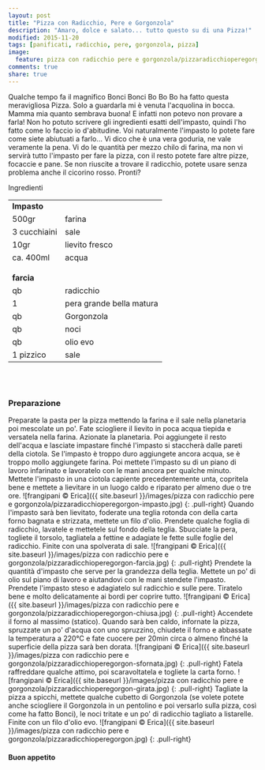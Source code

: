 ```yaml
---
layout: post
title: "Pizza con Radicchio, Pere e Gorgonzola"
description: "Amaro, dolce e salato... tutto questo su di una Pizza!"
modified: 2015-11-20
tags: [panificati, radicchio, pere, gorgonzola, pizza]
image:
  feature: pizza con radicchio pere e gorgonzola/pizzaradicchioperegorgon-header.jpg
comments: true
share: true
---
```


Qualche tempo fa il magnifico Bonci Bonci Bo Bo Bo ha fatto questa meravigliosa Pizza. Solo a guardarla mi è venuta l'acquolina in bocca. Mamma mia quanto sembrava buona! E infatti non potevo non provare a farla! Non ho potuto scrivere gli ingredienti esatti dell'impasto, quindi l'ho fatto come lo faccio io d'abitudine. Voi naturalmente l'impasto lo potete fare come siete abiutuati a farlo... Vi dico che è una vera goduria, ne vale veramente la pena. Vi do le quantità per mezzo chilo di farina, ma non vi servirà tutto l'impasto per fare la pizza, con il resto potete fare altre pizze, focaccie e pane. Se non riuscite a trovare il radicchio, potete usare senza problema anche il cicorino rosso. Pronti?


<div class="ingredients">
  <div class="ingredients-title">Ingredienti</div>
  <table>
    <tbody>
      <tr>
        <td colspan="2"><b>Impasto</b></td>
      </tr>
      <tr>
        <td>500gr</td>
        <td>farina</td>
      </tr>
      <tr>
        <td>3 cucchiaini</td>
        <td>sale</td>
      </tr>
      <tr>
        <td>10gr</td>
        <td>lievito fresco</td>
      </tr>
      <tr>
        <td>ca. 400ml</td>
        <td>acqua</td>
      </tr>
      <tr style="height: 15px;"></tr>
      <tr>          
        <td colspan="2"><b>farcia</b></td>
      </tr>
      <tr>
        <td>qb</td>
        <td>radicchio</td>
      </tr>
      <tr>
        <td>1</td>
        <td>pera grande bella matura</td>
      </tr>
      <tr>
        <td>qb</td>
        <td>Gorgonzola</td>
      </tr>
      <tr>
        <td>qb</td>
        <td>noci</td>
      </tr>
      <tr>
        <td>qb</td>
        <td>olio evo</td>
      </tr>
      <tr>
        <td>1 pizzico</td>
        <td>sale</td>
      </tr>
    </tbody>
  </table>
  <br></br>
</div>


<h3>
  <font color="grey">
    <i class="icon-cogs"></i>
  </font> Preparazione
</h3>

Preparate la pasta per la pizza mettendo la farina e il sale nella planetaria poi mescolate un po'. Fate sciogliere il lievito in poca acqua tiepida e versatela nella farina. Azionate la planetaria. Poi aggiungete il resto dell'acqua e lasciate impastare finché l'impasto si staccherà dalle pareti della ciotola. Se l'impasto è troppo duro aggiungete ancora acqua, se è troppo mollo aggiungete farina. Poi mettete l'impasto su di un piano di lavoro infarinato e lavoratelo con le mani ancora per qualche minuto. Mettete l'impasto in una ciotola capiente precedentemente unta, copritela bene e mettete a lievitare in un luogo caldo e riparato per almeno due o tre ore.
![frangipani © Erica]({{ site.baseurl }}/images/pizza con radicchio pere e gorgonzola/pizzaradicchioperegorgon-impasto.jpg)
{: .pull-right}
Quando l'impasto sarà ben lievitato, foderate una teglia rotonda con della carta forno bagnata e strizzata, mettete un filo d'olio. Prendete qualche foglia di radicchio, lavatele e mettetele sul fondo della teglia. Sbucciate la pera, togliete il torsolo, tagliatela a fettine e adagiate le fette sulle foglie del radicchio. Finite con una spolverata di sale.
![frangipani © Erica]({{ site.baseurl }}/images/pizza con radicchio pere e gorgonzola/pizzaradicchioperegorgon-farcia.jpg)
{: .pull-right}
Prendete la quantità d'impasto che serve per la grandezza della teglia. Mettete un po' di olio sul piano di lavoro e aiutandovi con le mani stendete l'impasto. Prendete l'impasto steso e adagiatelo sul radicchio e sulle pere. Tiratelo bene e molto delicatamente ai bordi per coprire tutto.
![frangipani © Erica]({{ site.baseurl }}/images/pizza con radicchio pere e gorgonzola/pizzaradicchioperegorgon-chiusa.jpg)
{: .pull-right}
Accendete il forno al massimo (statico). Quando sarà ben caldo, infornate la pizza, spruzzate un po' d'acqua con uno spruzzino, chiudete il forno e abbassate la temperatura a 220°C e fate cuocere per 20min circa o almeno finché la superficie della pizza sarà ben dorata.
![frangipani © Erica]({{ site.baseurl }}/images/pizza con radicchio pere e gorgonzola/pizzaradicchioperegorgon-sfornata.jpg)
{: .pull-right}
Fatela raffreddare qualche attimo, poi scaravoltatela e togliete la carta forno.
![frangipani © Erica]({{ site.baseurl }}/images/pizza con radicchio pere e gorgonzola/pizzaradicchioperegorgon-girata.jpg)
{: .pull-right}
Tagliate la pizza a spicchi, mettete qualche cubetto di Gorgonzola (se volete potete anche sciogliere il Gorgonzola in un pentolino e poi versarlo sulla pizza, così come ha fatto Bonci), le noci tritate e un po' di radicchio tagliato a listarelle. Finite con un filo d'olio evo.
![frangipani © Erica]({{ site.baseurl }}/images/pizza con radicchio pere e gorgonzola/pizzaradicchioperegorgon.jpg)
{: .pull-right}


<h4>Buon appetito
  <font color="red">
    <i class="icon-smile"></i>
  </font>
</h4>
